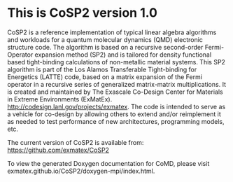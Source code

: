 This is CoSP2 version 1.0
========================

CoSP2 is a reference implementation of typical linear algebra
algorithms and workloads for a quantum molecular dynamics (QMD)
electronic structure code. The algorithm is based on a recursive
second-order Fermi-Operator expansion method (SP2) and is tailored
for density functional based tight-binding calculations of non-metallic
material systems. This SP2 algorithm is part of the Los Alamos 
Transferable Tight-binding for Energetics (LATTE) code, based on 
a matrix expansion of the Fermi operator in a recursive series 
of generalized matrix-matrix multiplications. 
It is created and maintained by The Exascale Co-Design Center
for Materials in Extreme Environments (ExMatEx). 
http://codesign.lanl.gov/projects/exmatex. The code is intended
to serve as a vehicle for co-design by allowing others to extend 
and/or reimplement it as needed to test performance of new 
architectures, programming models, etc.

The current version of CoSP2 is available from:
https://github.com/exmatex/CoSP2

To view the generated Doxygen documentation for CoMD, please visit exmatex.github.io/CoSP2/doxygen-mpi/index.html.
